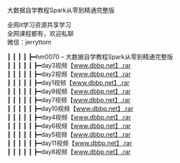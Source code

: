 大数据自学教程Spark从零到精通完整版

全网it学习资源共享学习<br>全网课程都有，欢迎私聊<br>微信：jerryttom<br>

┃ ┃ ┃ ┃ ┣━hm0070 – 大数据自学教程Spark从零到精通完整版<br> ┃ ┃ ┃ ┃ ┃ ┣━day3视频【www.dbbp.net】.rar<br> ┃ ┃ ┃ ┃ ┃ ┣━day2视频【www.dbbp.net】.rar<br> ┃ ┃ ┃ ┃ ┃ ┣━day1视频【www.dbbp.net】.rar<br> ┃ ┃ ┃ ┃ ┃ ┣━day9视频【www.dbbp.net】.rar<br> ┃ ┃ ┃ ┃ ┃ ┣━day7视频【www.dbbp.net】.rar<br> ┃ ┃ ┃ ┃ ┃ ┣━day10视频【www.dbbp.net】.rar<br> ┃ ┃ ┃ ┃ ┃ ┣━day4视频【www.dbbp.net】.rar<br> ┃ ┃ ┃ ┃ ┃ ┣━day6视频【www.dbbp.net】.rar<br> ┃ ┃ ┃ ┃ ┃ ┣━day5视频【www.dbbp.net】.rar<br> ┃ ┃ ┃ ┃ ┃ ┣━day11视频【www.dbbp.net】.rar<br> ┃ ┃ ┃ ┃ ┃ ┣━day8视频【www.dbbp.net】.rar